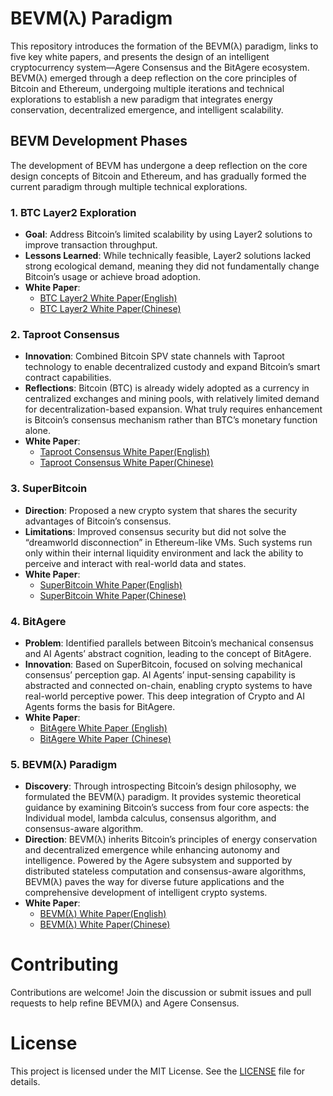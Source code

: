 # BEVM(λ) Paradigm

This repository introduces the formation of the BEVM(λ) paradigm, links to five key white papers, and presents the design of an intelligent cryptocurrency system—Agere Consensus and the BitAgere ecosystem. BEVM(λ) emerged through a deep reflection on the core principles of Bitcoin and Ethereum, undergoing multiple iterations and technical explorations to establish a new paradigm that integrates energy conservation, decentralized emergence, and intelligent scalability.

## BEVM Development Phases
The development of BEVM has undergone a deep reflection on the core design concepts of Bitcoin and Ethereum, and has gradually formed the current paradigm through multiple technical explorations.
### 1. BTC Layer2 Exploration
- **Goal**: Address Bitcoin’s limited scalability by using Layer2 solutions to improve transaction throughput.  
- **Lessons Learned**: While technically feasible, Layer2 solutions lacked strong ecological demand, meaning they did not fundamentally change Bitcoin’s usage or achieve broad adoption.  
- **White Paper**: 
  - [BTC Layer2 White Paper(English)](https://github.com/BitAgere/BitAgere_WhitePaper/blob/main/docs/BEVM_Whitepaper2023_EN.pdf) 
  - [BTC Layer2 White Paper(Chinese)](https://github.com/BitAgere/BitAgere_WhitePaper/blob/main/docs/BEVM_Whitepaper2023_CN.pdf)

### 2. Taproot Consensus
- **Innovation**: Combined Bitcoin SPV state channels with Taproot technology to enable decentralized custody and expand Bitcoin’s smart contract capabilities.  
- **Reflections**: Bitcoin (BTC) is already widely adopted as a currency in centralized exchanges and mining pools, with relatively limited demand for decentralization-based expansion. What truly requires enhancement is Bitcoin’s consensus mechanism rather than BTC’s monetary function alone.  
- **White Paper**: 
  - [Taproot Consensus White Paper(English)](https://github.com/BitAgere/BitAgere_WhitePaper/blob/main/docs/Taproot_Consensus_yellow_paper.pdf)
  - [Taproot Consensus White Paper(Chinese)](https://github.com/BitAgere/BitAgere_WhitePaper/blob/main/docs/Taproot_Consensus_CN.pdf)

### 3. SuperBitcoin
- **Direction**: Proposed a new crypto system that shares the security advantages of Bitcoin’s consensus.  
- **Limitations**: Improved consensus security but did not solve the “dreamworld disconnection” in Ethereum-like VMs. Such systems run only within their internal liquidity environment and lack the ability to perceive and interact with real-world data and states.  
- **White Paper**: 
  - [SuperBitcoin White Paper(English)](https://github.com/BitAgere/BitAgere_WhitePaper/blob/main/docs/Super_Bitcoin_Whitepaper.pdf)
  - [SuperBitcoin White Paper(Chinese)](https://github.com/BitAgere/BitAgere_WhitePaper/blob/main/docs/Super_Bitcoin_Whitepaper_CN.pdf)

### 4. BitAgere
- **Problem**: Identified parallels between Bitcoin’s mechanical consensus and AI Agents’ abstract cognition, leading to the concept of BitAgere.  
- **Innovation**: Based on SuperBitcoin, focused on solving mechanical consensus’ perception gap. AI Agents’ input-sensing capability is abstracted and connected on-chain, enabling crypto systems to have real-world perceptive power. This deep integration of Crypto and AI Agents forms the basis for BitAgere.  
- **White Paper**:  
  - [BitAgere White Paper (English)](https://github.com/BitAgere/BitAgere_WhitePaper/blob/main/docs/BitAgere_A_multi-dimensional_Agere_interconnection_system_based_on_Bitcoin.pdf)
  - [BitAgere White Paper (Chinese)](https://github.com/BitAgere/BitAgere_WhitePaper/blob/main/docs/BitAgere_一个以Bitcoin为底层的多元Agere互联系统.pdf)  

### 5. BEVM(λ) Paradigm
- **Discovery**: Through introspecting Bitcoin’s design philosophy, we formulated the BEVM(λ) paradigm. It provides systemic theoretical guidance by examining Bitcoin’s success from four core aspects: the Individual model, lambda calculus, consensus algorithm, and consensus-aware algorithm.  
- **Direction**: BEVM(λ) inherits Bitcoin’s principles of energy conservation and decentralized emergence while enhancing autonomy and intelligence. Powered by the Agere subsystem and supported by distributed stateless computation and consensus-aware algorithms, BEVM(λ) paves the way for diverse future applications and the comprehensive development of intelligent crypto systems.  
- **White Paper**:
  - [BEVM(λ) White Paper(English)](https://github.com/BitAgere/BitAgere_WhitePaper/blob/main/docs/Agere_Consensus_Intelligent_Cryptocurrency_Design_Based_on_BEVM.pdf)
  - [BEVM(λ) White Paper(Chinese)](https://github.com/BitAgere/BitAgere_WhitePaper/blob/main/docs/Agere_Consensus_Intelligent_Cryptocurrency_Design_Based_on_BEVM_CN.pdf)
# Contributing
Contributions are welcome! Join the discussion or submit issues and pull requests to help refine BEVM(λ) and Agere Consensus.

# License
This project is licensed under the MIT License. See the [LICENSE](LICENSE) file for details.
